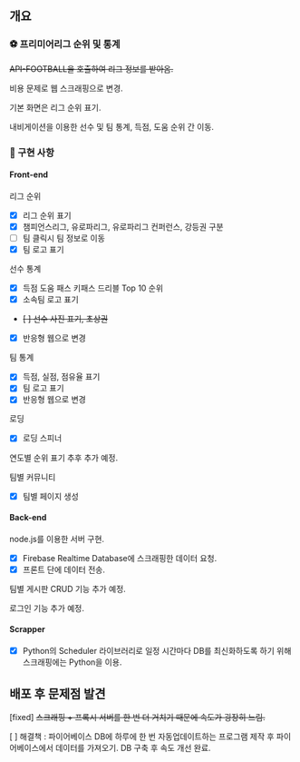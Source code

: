 ## 개요

### ⚽ 프리미어리그 순위 및 통계

~~API-FOOTBALL을 호출하여 리그 정보를 받아옴.~~

비용 문제로 웹 스크래핑으로 변경.

기본 화면은 리그 순위 표기.

내비게이션을 이용한 선수 및 팀 통계, 득점, 도움 순위 간 이동.

### 🔨 구현 사항

#### Front-end

리그 순위

- [x] 리그 순위 표기
- [x] 챔피언스리그, 유로파리그, 유로파리그 컨퍼런스, 강등권 구분
- [ ] 팀 클릭시 팀 정보로 이동
- [x] 팀 로고 표기

선수 통계

- [x] 득점 도움 패스 키패스 드리블 Top 10 순위
- [x] 소속팀 로고 표기
- ~~[ ] 선수 사진 표기, 초상권~~
- [x] 반응형 웹으로 변경

팀 통계

- [x] 득점, 실점, 점유율 표기
- [x] 팀 로고 표기
- [x] 반응형 웹으로 변경

로딩

- [x] 로딩 스피너

연도별 순위 표기 추후 추가 예정.

팀별 커뮤니티

- [x] 팀별 페이지 생성

#### Back-end

node.js를 이용한 서버 구현.

- [x] Firebase Realtime Database에 스크래핑한 데이터 요청.
- [x] 프론트 단에 데이터 전송.

팀별 게시판 CRUD 기능 추가 예정.

로그인 기능 추가 예정.

#### Scrapper

- [x] Python의 Scheduler 라이브러리로 일정 시간마다 DB를 최신화하도록 하기 위해 스크래핑에는 Python을 이용.

## 배포 후 문제점 발견

[fixed] ~~스크래핑 + 프록시 서버를 한 번 더 거치기 때문에 속도가 굉장히 느림.~~

[ ] 해결책 : 파이어베이스 DB에 하루에 한 번 자동업데이트하는 프로그램 제작 후 파이어베이스에서 데이터를 가져오기.
DB 구축 후 속도 개선 완료.
